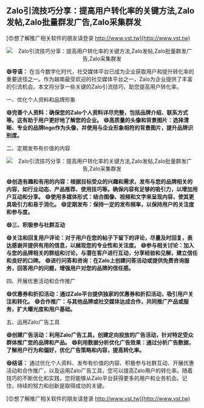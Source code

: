 ## **Zalo引流技巧分享：提高用户转化率的关键方法,Zalo发帖,Zalo批量群发广告,Zalo采集群发**

[😍想了解推广相关软件的朋友请登录 http://www.vst.tw](http://www.vst.tw)

 <center><img src="https://vst.tw/MP4/tuiguang/png/8.png" alt="Zalo引流技巧分享：提高用户转化率的关键方法,Zalo发帖,Zalo批量群发广告,Zalo采集群发"></center>

**😄导语：**
在当今数字化时代，社交媒体平台已成为企业获取用户和提升转化率的重要途径之一。作为越南最受欢迎的社交媒体平台之一，Zalo为企业提供了丰富的引流机会。本文将分享一些关键的Zalo引流技巧，助您提高用户转化率。

一、优化个人资料和品牌形象

**😄完善个人资料：确保您的Zalo个人资料详尽完整，包括品牌介绍、联系方式等。这有助于用户更好地了解您的企业。**
**😄高质量的头像和背景图片：选择清晰、专业的品牌logo作为头像，并使用与企业形象相符的背景图片，提升品牌识别度。**

二、定期发布有价值的内容

 <center><img src="https://vst.tw/MP4/tuiguang/png/5.png" alt="Zalo引流技巧分享：提高用户转化率的关键方法,Zalo发帖,Zalo批量群发广告,Zalo采集群发"></center>

**😄创造有趣和有用的内容：根据目标受众的兴趣和需求，发布与您的品牌相关的内容，如行业动态、产品推荐、使用技巧等。确保内容有足够的吸引力，以增加用户互动和分享。**
**😄使用多媒体形式：结合图像、视频和文字来呈现内容，使其更具吸引力和易于消化。**
**😄定期发布：保持一定的发布频率，以保持用户的关注度和参与度。**

**😄三、积极参与社群互动**

**😄关注和回复用户评论：对于用户在您的帖子下留下的评论，尽量及时回复，表达感谢并提供有用的信息，以展现您的专业性和关注度。**
**😄参与相关讨论：加入与您的品牌相关的群组和讨论，与潜在客户进行互动，分享经验和见解，建立信任和良好的口碑。**
**😄进行问答和咨询：在Zalo上创建问答活动或提供免费咨询服务，回答用户的问题，增强用户对您的品牌的信任感。**

四、开展优惠活动和合作推广

**😄优惠券和折扣活动：通过Zalo平台提供独家的优惠券和折扣活动，吸引用户关注和转化。**
**😄合作推广：与其他品牌或社交媒体达成合作，共同推广产品或服务，扩大曝光度和用户基础。**

五、运用Zalo广告工具

**😄创建广告活动：利用Zalo广告工具，创建定向投放的广告活动，针对特定受众群体推广您的品牌和产品。**
**😄利用数据分析优化广告效果：通过分析广告数据，了解用户行为和偏好，优化广告策略和内容，提高转化率。**

**😄结语：**
通过优化个人资料、发布有价值的内容、积极参与社群互动、开展优惠活动和合作推广，以及运用Zalo广告工具，您可以提高Zalo用户的转化率。随着技巧的不断优化和实践，您将能够从Zalo平台获得更多的用户和业务机会。记住，持续的努力和创新是取得成功的关键。

[😍想了解推广相关软件的朋友请登录 http://www.vst.tw](http://www.vst.tw)



